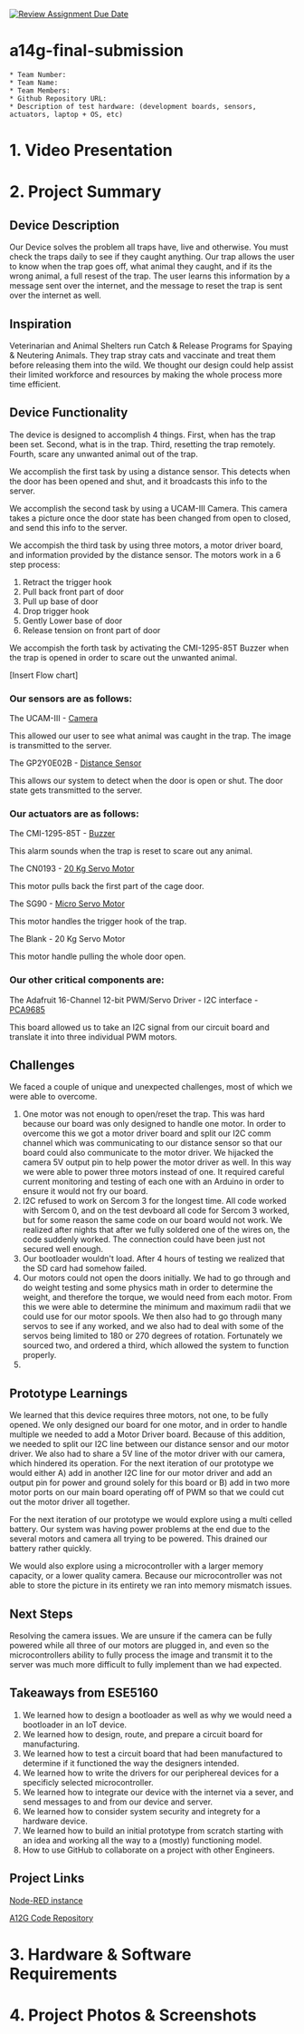 [![Review Assignment Due Date](https://classroom.github.com/assets/deadline-readme-button-24ddc0f5d75046c5622901739e7c5dd533143b0c8e959d652212380cedb1ea36.svg)](https://classroom.github.com/a/kzkUPShx)
# a14g-final-submission

    * Team Number: 
    * Team Name: 
    * Team Members: 
    * Github Repository URL: 
    * Description of test hardware: (development boards, sensors, actuators, laptop + OS, etc) 

# 1. Video Presentation

# 2. Project Summary

## Device Description
Our Device solves the problem all traps have, live and otherwise. You must check the traps daily to see if they caught anything.
Our trap allows the user to know when the trap goes off, what animal they caught, and if its the wrong animal, a full resest of the trap.
The user learns this information by a message sent over the internet, and the message to reset the trap is sent over the internet as well.

## Inspiration
Veterinarian and Animal Shelters run Catch & Release Programs for Spaying & Neutering Animals. They trap stray cats and vaccinate and treat them before releasing them into the wild. We thought our design could help assist their limited workforce and resources by making the whole process more time efficient. 

## Device Functionality
The device is designed to accomplish 4 things. First, when has the trap been set. Second, what is in the trap. Third, resetting the trap remotely. Fourth, scare any unwanted animal out of the trap.

We accomplish the first task by using a distance sensor. This detects when the door has been opened and shut, and it broadcasts this info to the server.

We accomplish the second task by using a UCAM-III Camera. This camera takes a picture once the door state has been changed from open to closed, and send this info to the server.

We accompish the third task by using three motors, a motor driver board, and information provided by the distance sensor. The motors work in a 6 step process:
1. Retract the trigger hook
2. Pull back front part of door
3. Pull up base of door
4. Drop trigger hook
5. Gently Lower base of door
6. Release tension on front part of door

We accompish the forth task by activating the CMI-1295-85T Buzzer when the trap is opened in order to scare out the unwanted animal.

[Insert Flow chart]

### Our sensors are as follows:

The UCAM-III - [Camera](https://www.digikey.com/en/products/detail/4d-systems-pty-ltd/UCAM-III/6623663?utm_adgroup=General&utm_source=google&utm_medium=cpc&utm_campaign=PMax%20Shopping_Product_Zombie%20SKUs&utm_term=&utm_content=General&utm_id=go_cmp-17815035045_adg-_ad-__dev-c_ext-_prd-6623663_sig-Cj0KCQiAzoeuBhDqARIsAMdH14F6TkdvV--Y6dbAXKAQEQVftdMaF9692gcQwgdwuc1FlIvNWcrb_eUaAlEKEALw_wcB&gad_source=1&gclid=Cj0KCQiAzoeuBhDqARIsAMdH14F6TkdvV--Y6dbAXKAQEQVftdMaF9692gcQwgdwuc1FlIvNWcrb_eUaAlEKEALw_wcB)

This allowed our user to see what animal was caught in the trap. The image is transmitted to the server.

The GP2Y0E02B - [Distance Sensor](https://www.digikey.com/en/products/detail/sharp-socle-technology/GP2Y0E02B/4103879)

This allows our system to detect when the door is open or shut. The door state gets transmitted to the server.

### Our actuators are as follows:

The CMI-1295-85T - [Buzzer](https://www.mouser.com/ProductDetail/CUI-Devices/CMI-1295-85T?qs=HoCaDK9Nz5fq6CSX%252BkVNEw%3D%3D)

This alarm sounds when the trap is reset to scare out any animal.

The CN0193 - [20 Kg Servo Motor](https://www.digikey.com/en/products/detail/sunfounder/CN0193/18668609?utm_adgroup=&utm_source=google&utm_medium=cpc&utm_campaign=PMax%20Shopping_Product_Low%20ROAS%20Categories&utm_term=&utm_content=&utm_id=go_cmp-20243063506_adg-_ad-__dev-c_ext-_prd-18668609_sig-CjwKCAiA_OetBhAtEiwAPTeQZxkS_JAFfAI4e2e_Li05ejYRHuHmWZ6jmmmuD82UOQySNqG8KaFG3xoCJJ4QAvD_BwE&gad_source=1&gclid=CjwKCAiA_OetBhAtEiwAPTeQZxkS_JAFfAI4e2e_Li05ejYRHuHmWZ6jmmmuD82UOQySNqG8KaFG3xoCJJ4QAvD_BwE)

This motor pulls back the first part of the cage door.

The SG90 - [Micro Servo Motor](https://www.digikey.com/en/products/detail/dfrobot/SER0006/7597224)

This motor handles the trigger hook of the trap.

The Blank - 20 Kg Servo Motor

This motor handle pulling the whole door open.

### Our other critical components are:

The Adafruit 16-Channel 12-bit PWM/Servo Driver - I2C interface - [PCA9685](https://www.adafruit.com/product/815) 

This board allowed us to take an I2C signal from our circuit board and translate it into three individual PWM motors.

## Challenges
We faced a couple of unique and unexpected challenges, most of which we were able to overcome.

1. One motor was not enough to open/reset the trap. This was hard because our board was only designed to handle one motor. In order to overcome this we got a motor driver board and split our I2C comm channel which was communicating to our distance sensor so that our board could also communicate to the motor driver. We hijacked the camera 5V output pin to help power the motor driver as well. In this way we were able to power three motors instead of one. It required careful current monitoring and testing of each one with an Arduino in order to ensure it would not fry our board.
2. I2C refused to work on Sercom 3 for the longest time. All code worked with Sercom 0, and on the test devboard all code for Sercom 3 worked, but for some reason the same code on our board would not work. We realized after nights that after we fully soldered one of the wires on, the code suddenly worked. The connection could have been just not secured well enough.
3. Our bootloader wouldn't load. After 4 hours of testing we realized that the SD card had somehow failed.
4. Our motors could not open the doors initially. We had to go through and do weight testing and some physics math in order to determine the weight, and therefore the torque, we would need from each motor. From this we were able to determine the minimum and maximum radii that we could use for our motor spools. We then also had to go through many servos to see if any worked, and we also had to deal with some of the servos being limited to 180 or 270 degrees of rotation. Fortunately we sourced two, and ordered a third, which allowed the system to function properly.
5. 

## Prototype Learnings
We learned that this device requires three motors, not one, to be fully opened. We only designed our board for one motor, and in order to handle multiple we needed to add a Motor Driver board. Because of this addition, we needed to split our I2C line between our distance sensor and our motor driver. We also had to share a 5V line of the motor driver with our camera, which hindered its operation. For the next iteration of our prototype we would either A) add in another I2C line for our motor driver and add an output pin for power and ground solely for this board or B) add in two more motor ports on our main board operating off of PWM so that we could cut out the motor driver all together.

For the next iteration of our prototype we would explore using a multi celled battery. Our system was having power problems at the end due to the several motors and camera all trying to be powered. This drained our battery rather quickly. 

We would also explore using a microcontroller with a larger memory capacity, or a lower quality camera. Because our microcontroller was not able to store the picture in its entirety we ran into memory mismatch issues. 

## Next Steps
Resolving the camera issues. We are unsure if the camera can be fully powered while all three of our motors are plugged in, and even so the microcontrollers ability to fully process the image and transmit it to the server was much more difficult to fully implement than we had expected.

## Takeaways from ESE5160
1. We learned how to design a bootloader as well as why we would need a bootloader in an IoT device.
2. We learned how to design, route, and prepare a circuit board for manufacturing.
3. We learned how to test a circuit board that had been manufactured to determine if it functioned the way the designers intended.
4. We learned how to write the drivers for our periphereal devices for a specificly selected microcontroller.
5. We learned how to integrate our device with the internet via a sever, and send messages to and from our device and server.
6. We learned how to consider system security and integrety for a hardware device.
7. We learned how to build an initial prototype from scratch starting with an idea and working all the way to a (mostly) functioning model.
8. How to use GitHub to collaborate on a project with other Engineers.

## Project Links
[Node-RED instance](http://20.36.130.119:1880/)

[A12G Code Repository](https://github.com/ese5160/a12g-firmware-drivers-t17-team-gotcha)


# 3. Hardware & Software Requirements

# 4. Project Photos & Screenshots
